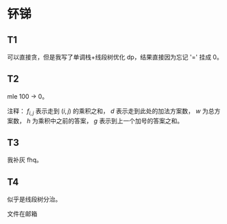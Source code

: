 # 钚锑

## T1

可以直接贪，但是我写了单调栈+线段树优化 dp，结果直接因为忘记 '=' 挂成 0。

## T2

mle 100 -> 0。

注释： $f_{i,j}$ 表示走到 $(i,j)$ 的乘积之和， $d$ 表示走到此处的加法方案数， $w$ 为总方案数， $h$ 为乘积中之前的答案， $g$ 表示到上一个加号的答案之和。

## T3

我补灰 fhq。

## T4

似乎是线段树分治。

文件在邮箱
